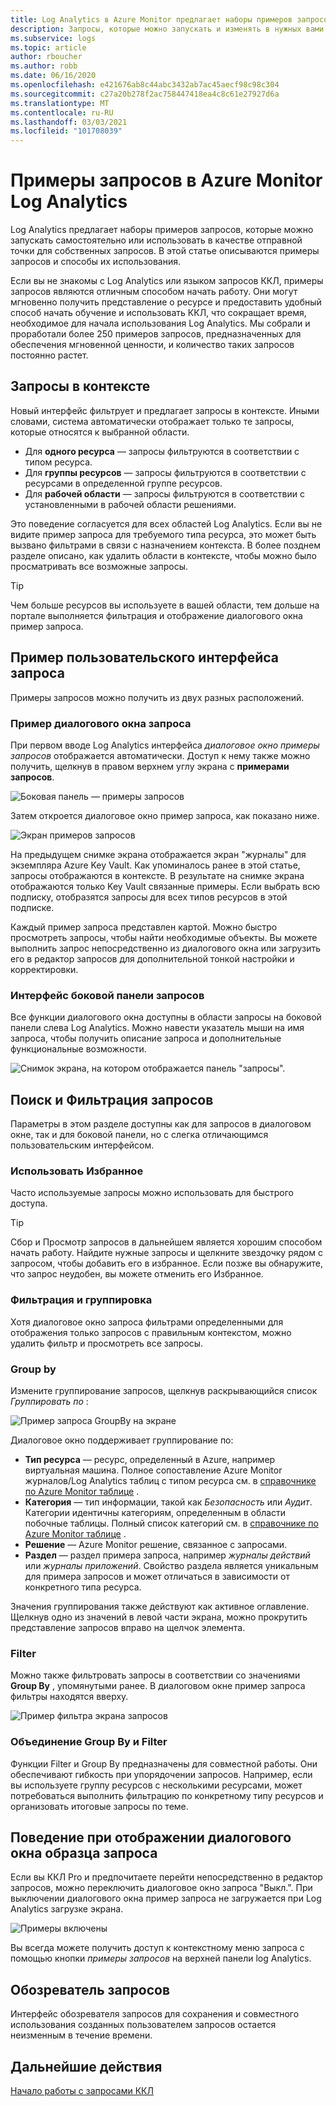 ```yaml
---
title: Log Analytics в Azure Monitor предлагает наборы примеров запросов, которые можно запускать самостоятельно или использовать в качестве отправной точки для собственных запросов.
description: Запросы, которые можно запускать и изменять в нужных вами целях
ms.subservice: logs
ms.topic: article
author: rboucher
ms.author: robb
ms.date: 06/16/2020
ms.openlocfilehash: e421676ab8c44abc3432ab7ac45aecf98c98c304
ms.sourcegitcommit: c27a20b278f2ac758447418ea4c8c61e27927d6a
ms.translationtype: MT
ms.contentlocale: ru-RU
ms.lasthandoff: 03/03/2021
ms.locfileid: "101708039"
---
```

# <a name="example-queries-in-azure-monitor-log-analytics"></a>Примеры запросов в Azure Monitor Log Analytics
Log Analytics предлагает наборы примеров запросов, которые можно запускать самостоятельно или использовать в качестве отправной точки для собственных запросов. В этой статье описываются примеры запросов и способы их использования.

Если вы не знакомы с Log Analytics или языком запросов ККЛ, примеры запросов являются отличным способом начать работу. Они могут мгновенно получить представление о ресурсе и предоставить удобный способ начать обучение и использовать ККЛ, что сокращает время, необходимое для начала использования Log Analytics. Мы собрали и проработали более 250 примеров запросов, предназначенных для обеспечения мгновенной ценности, и количество таких запросов постоянно растет.

## <a name="in-context-queries"></a>Запросы в контексте

Новый интерфейс фильтрует и предлагает запросы в контексте. Иными словами, система автоматически отображает только те запросы, которые относятся к выбранной области.

- Для **одного ресурса** — запросы фильтруются в соответствии с типом ресурса.
- Для **группы ресурсов** — запросы фильтруются в соответствии с ресурсами в определенной группе ресурсов.
- Для **рабочей области** — запросы фильтруются в соответствии с установленными в рабочей области решениями.

Это поведение согласуется для всех областей Log Analytics. Если вы не видите пример запроса для требуемого типа ресурса, это может быть вызвано фильтрами в связи с назначением контекста. В более позднем разделе описано, как удалить области в контексте, чтобы можно было просматривать все возможные запросы.

> [!TIP]
> Чем больше ресурсов вы используете в вашей области, тем дольше на портале выполняется фильтрация и отображение диалогового окна пример запроса.

## <a name="example-query-user-interface"></a>Пример пользовательского интерфейса запроса

Примеры запросов можно получить из двух разных расположений.

### <a name="example-query-dialog"></a>Пример диалогового окна запроса

При первом вводе Log Analytics интерфейса *диалоговое окно примеры запросов* отображается автоматически.  Доступ к нему также можно получить, щелкнув в правом верхнем углу экрана с **примерами запросов**.

![Боковая панель — примеры запросов](media/example-queries/sidebar-2.png)

Затем откроется диалоговое окно пример запроса, как показано ниже.  

![Экран примеров запросов](media/example-queries/example-query-start.png)

На предыдущем снимке экрана отображается экран "журналы" для экземпляра Azure Key Vault. Как упоминалось ранее в этой статье, запросы отображаются в контексте.  В результате на снимке экрана отображаются только Key Vault связанные примеры. Если выбрать всю подписку, отобразятся запросы для всех типов ресурсов в этой подписке.  

Каждый пример запроса представлен картой. Можно быстро просмотреть запросы, чтобы найти необходимые объекты. Вы можете выполнить запрос непосредственно из диалогового окна или загрузить его в редактор запросов для дополнительной тонкой настройки и корректировки.

### <a name="sidebar-query-experience"></a>Интерфейс боковой панели запросов

Все функции диалогового окна доступны в области запросы на боковой панели слева Log Analytics. Можно навести указатель мыши на имя запроса, чтобы получить описание запроса и дополнительные функциональные возможности.

![Снимок экрана, на котором отображается панель "запросы".](media/example-queries/sidebar-3.png)

## <a name="finding-and-filtering-queries"></a>Поиск и Фильтрация запросов

Параметры в этом разделе доступны как для запросов в диалоговом окне, так и для боковой панели, но с слегка отличающимся пользовательским интерфейсом.  

### <a name="use-favorites"></a>Использовать Избранное

Часто используемые запросы можно использовать для быстрого доступа.

> [!TIP]
> Сбор и Просмотр запросов в дальнейшем является хорошим способом начать работу. Найдите нужные запросы и щелкните звездочку рядом с запросом, чтобы добавить его в избранное. Если позже вы обнаружите, что запрос неудобен, вы можете отменить его Избранное.  

### <a name="filtering-and-group-by"></a>Фильтрация и группировка

Хотя диалоговое окно запроса фильтрами определенными для отображения только запросов с правильным контекстом, можно удалить фильтр и просмотреть все запросы.

### <a name="group-by"></a>Group by

Измените группирование запросов, щелкнув раскрывающийся список *Группировать по* :

![Пример запроса GroupBy на экране](media/example-queries/example-query-groupby.png)

Диалоговое окно поддерживает группирование по:

- **Тип ресурса** — ресурс, определенный в Azure, например виртуальная машина. Полное сопоставление Azure Monitor журналов/Log Analytics таблиц с типом ресурса см. в [справочнике по Azure Monitor таблице](/azure/azure-monitor/reference/tables/tables-resourcetype) .  
- **Категория** — тип информации, такой как *Безопасность* или *Аудит*. Категории идентичны категориям, определенным в области побочные таблицы. Полный список категорий см. в [справочнике по Azure Monitor таблице](/azure/azure-monitor/reference/tables/tables-category) .  
- **Решение** — Azure Monitor решение, связанное с запросами.
- **Раздел** — раздел примера запроса, например *журналы действий* или *журналы приложений*. Свойство раздела является уникальным для примера запросов и может отличаться в зависимости от конкретного типа ресурса.

Значения группирования также действуют как активное оглавление. Щелкнув одно из значений в левой части экрана, можно прокрутить представление запросов вправо на щелчок элемента.

### <a name="filter"></a>Filter

Можно также фильтровать запросы в соответствии со значениями **Group By** , упомянутыми ранее. В диалоговом окне пример запроса фильтры находятся вверху.

![Пример фильтра экрана запросов](media/example-queries/example-query-filter.png)

### <a name="combining-group-by-and-filter"></a>Объединение Group By и Filter

Функции Filter и Group By предназначены для совместной работы. Они обеспечивают гибкость при упорядочении запросов. Например, если вы используете группу ресурсов с несколькими ресурсами, может потребоваться выполнить фильтрацию по конкретному типу ресурсов и организовать итоговые запросы по теме.

## <a name="sample-query-dialog-appearance-behavior"></a>Поведение при отображении диалогового окна образца запроса

Если вы ККЛ Pro и предпочитаете перейти непосредственно в редактор запросов, можно переключить диалоговое окно запроса "Выкл.". При выключении диалогового окна пример запроса не загружается при Log Analytics загрузке экрана.

![Примеры включены](media/example-queries/examples-on-off.png)

Вы всегда можете получить доступ к контекстному меню запроса с помощью кнопки *примеры запросов* на верхней панели log Analytics.

## <a name="query-explorer"></a>Обозреватель запросов

Интерфейс обозревателя запросов для сохранения и совместного использования созданных пользователем запросов остается неизменным в течение времени.

## <a name="next-steps"></a>Дальнейшие действия

[Начало работы с запросами ККЛ](./get-started-queries.md)
